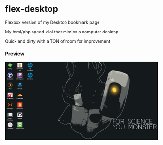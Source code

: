 # flex-desktop
Flexbox version of my Desktop bookmark page

My html/php speed-dial that mimics a computer desktop

Quick and dirty with a TON of room for improvement

### Preview
![preview](preview/preview.png)
